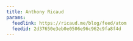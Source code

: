```yaml
---
title: Anthony Ricaud
params:
  feedlink: https://ricaud.me/blog/feed/atom
  feedid: 2d37650e3eb0e0506e96c962c9fa8f4d
---
```

